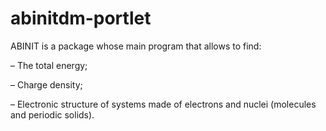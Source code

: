 # abinitdm-portlet

ABINIT is a package whose main program that allows to find:

– The total energy;

– Charge density;

– Electronic structure of systems made of electrons and nuclei (molecules and periodic solids).
